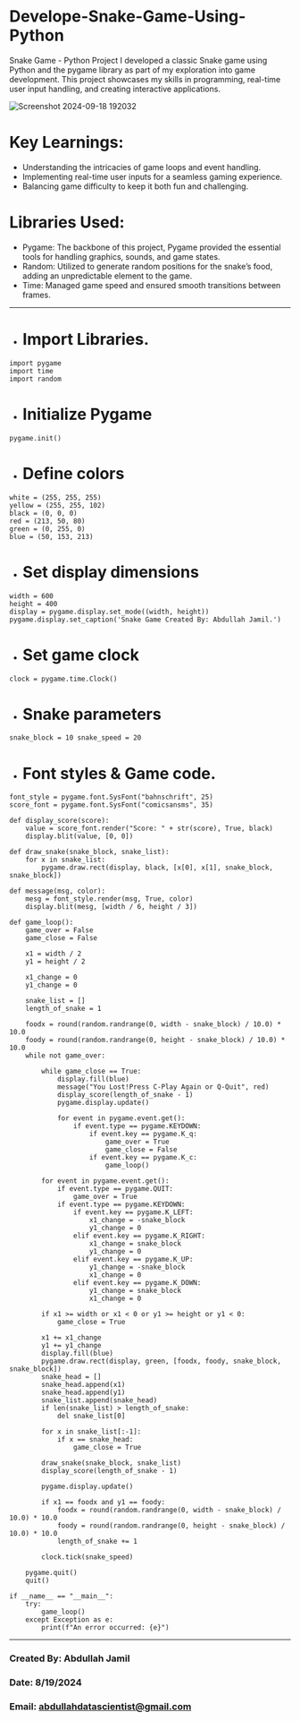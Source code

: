 
# Develope-Snake-Game-Using-Python
Snake Game - Python Project I developed a classic Snake game using Python and the pygame library as part of my exploration into game development. This project showcases my skills in programming, real-time user input handling, and creating interactive applications.

![Screenshot 2024-09-18 192032](https://github.com/user-attachments/assets/061af9d5-4f9b-412c-86b2-fce25dcd1091)


# Key Learnings:

- Understanding the intricacies of game loops and event handling.
- Implementing real-time user inputs for a seamless gaming experience.
- Balancing game difficulty to keep it both fun and challenging.

 # Libraries Used:
- Pygame: The backbone of this project, Pygame provided the essential tools for handling graphics, sounds, and game states.
- Random: Utilized to generate random positions for the snake’s food, adding an unpredictable element to the game.
- Time: Managed game speed and ensured smooth transitions between frames.

----


 - # Import Libraries.
```
import pygame
import time
import random
```
 - # Initialize Pygame

```
pygame.init()
```
 - # Define colors
  
```
white = (255, 255, 255)
yellow = (255, 255, 102)
black = (0, 0, 0)
red = (213, 50, 80)
green = (0, 255, 0)
blue = (50, 153, 213)
```

 - # Set display dimensions
  
```
width = 600
height = 400
display = pygame.display.set_mode((width, height))
pygame.display.set_caption('Snake Game Created By: Abdullah Jamil.')
```

 - # Set game clock
  
```
clock = pygame.time.Clock()
```

- # Snake parameters
```
snake_block = 10 snake_speed = 20
```

- # Font styles & Game code. 
 
```
font_style = pygame.font.SysFont("bahnschrift", 25)
score_font = pygame.font.SysFont("comicsansms", 35)

def display_score(score):
    value = score_font.render("Score: " + str(score), True, black)
    display.blit(value, [0, 0])

def draw_snake(snake_block, snake_list):
    for x in snake_list:
        pygame.draw.rect(display, black, [x[0], x[1], snake_block, snake_block])

def message(msg, color):
    mesg = font_style.render(msg, True, color)
    display.blit(mesg, [width / 6, height / 3])

def game_loop():
    game_over = False
    game_close = False

    x1 = width / 2
    y1 = height / 2

    x1_change = 0
    y1_change = 0

    snake_list = []
    length_of_snake = 1

    foodx = round(random.randrange(0, width - snake_block) / 10.0) * 10.0
    foody = round(random.randrange(0, height - snake_block) / 10.0) * 10.0
    while not game_over:

        while game_close == True:
            display.fill(blue)
            message("You Lost!Press C-Play Again or Q-Quit", red)
            display_score(length_of_snake - 1)
            pygame.display.update()

            for event in pygame.event.get():
                if event.type == pygame.KEYDOWN:
                    if event.key == pygame.K_q:
                        game_over = True
                        game_close = False
                    if event.key == pygame.K_c:
                        game_loop()

        for event in pygame.event.get():
            if event.type == pygame.QUIT:
                game_over = True
            if event.type == pygame.KEYDOWN:
                if event.key == pygame.K_LEFT:
                    x1_change = -snake_block
                    y1_change = 0
                elif event.key == pygame.K_RIGHT:
                    x1_change = snake_block
                    y1_change = 0
                elif event.key == pygame.K_UP:
                    y1_change = -snake_block
                    x1_change = 0
                elif event.key == pygame.K_DOWN:
                    y1_change = snake_block
                    x1_change = 0

        if x1 >= width or x1 < 0 or y1 >= height or y1 < 0:
            game_close = True

        x1 += x1_change
        y1 += y1_change
        display.fill(blue)
        pygame.draw.rect(display, green, [foodx, foody, snake_block, snake_block])
        snake_head = []
        snake_head.append(x1)
        snake_head.append(y1)
        snake_list.append(snake_head)
        if len(snake_list) > length_of_snake:
            del snake_list[0]

        for x in snake_list[:-1]:
            if x == snake_head:
                game_close = True

        draw_snake(snake_block, snake_list)
        display_score(length_of_snake - 1)

        pygame.display.update()

        if x1 == foodx and y1 == foody:
            foodx = round(random.randrange(0, width - snake_block) / 10.0) * 10.0
            foody = round(random.randrange(0, height - snake_block) / 10.0) * 10.0
            length_of_snake += 1

        clock.tick(snake_speed)

    pygame.quit()
    quit()

if __name__ == "__main__":
    try:
        game_loop()
    except Exception as e:
        print(f"An error occurred: {e}")
```

--- 

### **Created By:** **Abdullah Jamil**
### **Date:** 8/19/2024
### **Email**: abdullahdatascientist@gmail.com 
